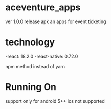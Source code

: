 # aceventure_apps
ver 1.0.0 release apk
an apps for event ticketing

# technology
-react: 18.2.0
-react-native: 0.72.0

npm method instead of yarn

# Running On
support only for android 5++
ios not supported
